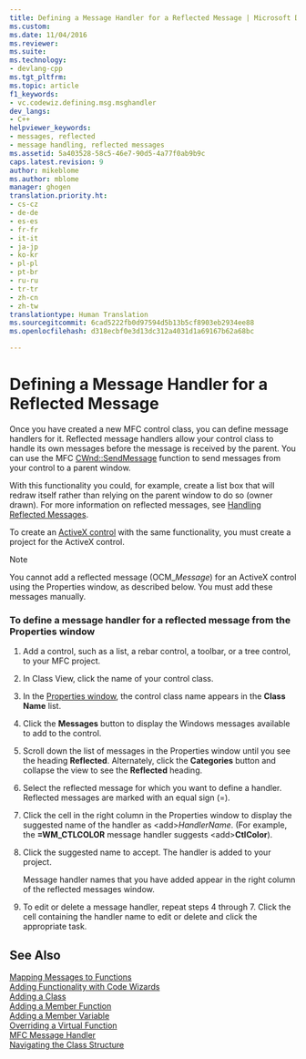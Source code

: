 ```yaml
---
title: Defining a Message Handler for a Reflected Message | Microsoft Docs
ms.custom: 
ms.date: 11/04/2016
ms.reviewer: 
ms.suite: 
ms.technology:
- devlang-cpp
ms.tgt_pltfrm: 
ms.topic: article
f1_keywords:
- vc.codewiz.defining.msg.msghandler
dev_langs:
- C++
helpviewer_keywords:
- messages, reflected
- message handling, reflected messages
ms.assetid: 5a403528-58c5-46e7-90d5-4a77f0ab9b9c
caps.latest.revision: 9
author: mikeblome
ms.author: mblome
manager: ghogen
translation.priority.ht:
- cs-cz
- de-de
- es-es
- fr-fr
- it-it
- ja-jp
- ko-kr
- pl-pl
- pt-br
- ru-ru
- tr-tr
- zh-cn
- zh-tw
translationtype: Human Translation
ms.sourcegitcommit: 6cad5222fb0d97594d5b13b5cf8903eb2934ee88
ms.openlocfilehash: d318ecbf0e3d13dc312a4031d1a69167b62a68bc

---
```

# Defining a Message Handler for a Reflected Message
Once you have created a new MFC control class, you can define message handlers for it. Reflected message handlers allow your control class to handle its own messages before the message is received by the parent. You can use the MFC [CWnd::SendMessage](../../mfc/reference/cwnd-class.md#cwnd__sendmessage) function to send messages from your control to a parent window.  
  
 With this functionality you could, for example, create a list box that will redraw itself rather than relying on the parent window to do so (owner drawn). For more information on reflected messages, see [Handling Reflected Messages](../../mfc/handling-reflected-messages.md).  
  
 To create an [ActiveX control](../../mfc/activex-controls-on-the-internet.md) with the same functionality, you must create a project for the ActiveX control.  
  
> [!NOTE]
>  You cannot add a reflected message (OCM_*Message*) for an ActiveX control using the Properties window, as described below. You must add these messages manually.  
  
### To define a message handler for a reflected message from the Properties window  
  
1.  Add a control, such as a list, a rebar control, a toolbar, or a tree control, to your MFC project.  
  
2.  In Class View, click the name of your control class.  
  
3.  In the [Properties window](/visualstudio/ide/reference/properties-window), the control class name appears in the **Class Name** list.  
  
4.  Click the **Messages** button to display the Windows messages available to add to the control.  
  
5.  Scroll down the list of messages in the Properties window until you see the heading **Reflected**. Alternately, click the **Categories** button and collapse the view to see the **Reflected** heading.  
  
6.  Select the reflected message for which you want to define a handler. Reflected messages are marked with an equal sign (=).  
  
7.  Click the cell in the right column in the Properties window to display the suggested name of the handler as \<add>*HandlerName*. (For example, the **=WM_CTLCOLOR** message handler suggests \<add>**CtlColor**).  
  
8.  Click the suggested name to accept. The handler is added to your project.  
  
     Message handler names that you have added appear in the right column of the reflected messages window.  
  
9. To edit or delete a message handler, repeat steps 4 through 7. Click the cell containing the handler name to edit or delete and click the appropriate task.  
  
## See Also  
 [Mapping Messages to Functions](../../mfc/reference/mapping-messages-to-functions.md)   
 [Adding Functionality with Code Wizards](../../ide/adding-functionality-with-code-wizards-cpp.md)   
 [Adding a Class](../../ide/adding-a-class-visual-cpp.md)   
 [Adding a Member Function](../../ide/adding-a-member-function-visual-cpp.md)   
 [Adding a Member Variable](../../ide/adding-a-member-variable-visual-cpp.md)   
 [Overriding a Virtual Function](../../ide/overriding-a-virtual-function-visual-cpp.md)   
 [MFC Message Handler](../../mfc/reference/adding-an-mfc-message-handler.md)   
 [Navigating the Class Structure](../../ide/navigating-the-class-structure-visual-cpp.md)



<!--HONumber=Jan17_HO2-->


